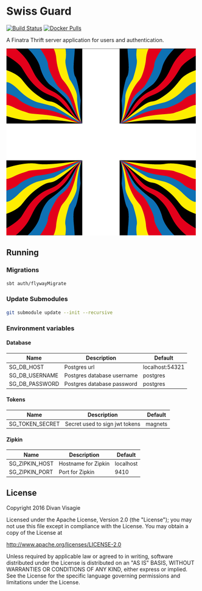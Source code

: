 # Swiss Guard

[![Build Status](https://travis-ci.org/divanvisagie/swiss-guard.svg?branch=master)](https://travis-ci.org/divanvisagie/swiss-guard) [![Docker Pulls](https://img.shields.io/docker/pulls/divanvisagie/swissguard.svg?maxAge=2592000)](https://hub.docker.com/r/divanvisagie/swissguard)

A Finatra Thrift server application for users and authentication.

[![Swiss Guard Flag](./documentation/regimental_flag.jpg)](https://en.wikipedia.org/wiki/Swiss_Guard)

## Running

### Migrations

```sh
sbt auth/flywayMigrate
```

### Update Submodules

```sh
git submodule update --init --recursive
```

### Environment variables

#### Database

Name           | Description                | Default
-------------- | -------------------------- | ---------------
SG_DB_HOST     | Postgres url               | localhost:54321
SG_DB_USERNAME | Postgres database username | postgres
SG_DB_PASSWORD | Postgres database password | postgres

#### Tokens

Name            | Description                    | Default
--------------- | ------------------------------ | -------
SG_TOKEN_SECRET | Secret used to sign jwt tokens | magnets

#### Zipkin

Name           | Description         | Default
-------------- | ------------------- | ---------
SG_ZIPKIN_HOST | Hostname for Zipkin | localhost
SG_ZIPKIN_PORT | Port for Zipkin     | 9410

## License

Copyright 2016 Divan Visagie

Licensed under the Apache License, Version 2.0 (the "License"); you may not use this file except in compliance with the License. You may obtain a copy of the License at

<http://www.apache.org/licenses/LICENSE-2.0>

Unless required by applicable law or agreed to in writing, software distributed under the License is distributed on an "AS IS" BASIS, WITHOUT WARRANTIES OR CONDITIONS OF ANY KIND, either express or implied. See the License for the specific language governing permissions and limitations under the License.
